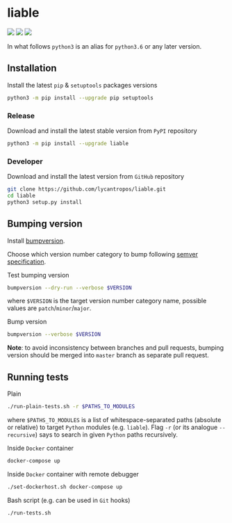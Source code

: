 liable
======

[![](https://travis-ci.org/lycantropos/liable.svg?branch=master)](https://travis-ci.org/lycantropos/liable "Travis CI")
[![](https://img.shields.io/github/license/lycantropos/liable.svg)](https://github.com/lycantropos/liable/blob/master/LICENSE "License")
[![](https://badge.fury.io/py/liable.svg)](https://badge.fury.io/py/liable "PyPI")

In what follows `python3` is an alias for `python3.6` or any later
version.

Installation
------------

Install the latest `pip` & `setuptools` packages versions

```bash
python3 -m pip install --upgrade pip setuptools
```

### Release

Download and install the latest stable version from `PyPI` repository

```bash
python3 -m pip install --upgrade liable
```

### Developer

Download and install the latest version from `GitHub` repository

```bash
git clone https://github.com/lycantropos/liable.git
cd liable
python3 setup.py install
```

Bumping version
---------------

Install
[bumpversion](https://github.com/peritus/bumpversion#installation).

Choose which version number category to bump following [semver
specification](http://semver.org/).

Test bumping version

```bash
bumpversion --dry-run --verbose $VERSION
```

where `$VERSION` is the target version number category name, possible
values are `patch`/`minor`/`major`.

Bump version

```bash
bumpversion --verbose $VERSION
```

**Note**: to avoid inconsistency between branches and pull requests,
bumping version should be merged into `master` branch as separate pull
request.

Running tests
-------------

Plain

```bash
./run-plain-tests.sh -r $PATHS_TO_MODULES
```
where `$PATHS_TO_MODULES` is a list of whitespace-separated paths 
(absolute or relative) to target `Python` modules (e.g. `liable`).
Flag `-r` (or its analogue `--recursive`) says to search 
in given `Python` paths recursively.

Inside `Docker` container

```bash
docker-compose up
```

Inside `Docker` container with remote debugger

```bash
./set-dockerhost.sh docker-compose up
```

Bash script (e.g. can be used in `Git` hooks)
```bash
./run-tests.sh
```
